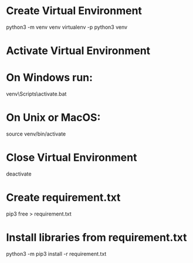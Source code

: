 # Create Virtual Environment
python3 -m venv venv
virtualenv -p python3 venv

# Activate Virtual Environment
# On Windows run:
venv\Scripts\activate.bat
# On Unix or MacOS:
source venv/bin/activate

# Close Virtual Environment
deactivate

# Create requirement.txt
pip3 free > requirement.txt

# Install libraries from requirement.txt
python3 -m pip3 install -r requirement.txt